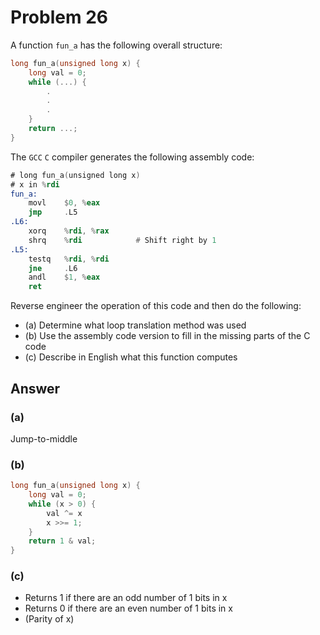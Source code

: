# Problem 26

A function `fun_a` has the following overall structure:

```C
long fun_a(unsigned long x) {
    long val = 0;
    while (...) {
        .
        .
        .
    }
    return ...;
}
```

The `GCC` `C` compiler generates the following assembly code:

```asm
# long fun_a(unsigned long x)
# x in %rdi
fun_a:
    movl    $0, %eax
    jmp     .L5
.L6:
    xorq    %rdi, %rax
    shrq    %rdi            # Shift right by 1
.L5:
    testq   %rdi, %rdi
    jne     .L6
    andl    $1, %eax
    ret
```

Reverse engineer the operation of this code and then do the following:

- (a) Determine what loop translation method was used
- (b) Use the assembly code version to fill in the missing parts of the C code
- (c) Describe in English what this function computes

## Answer

### (a)

Jump-to-middle

### (b)

```C
long fun_a(unsigned long x) {
    long val = 0;
    while (x > 0) {
        val ^= x
        x >>= 1;
    }
    return 1 & val;
}
```

### (c)

- Returns 1 if there are an odd number of 1 bits in x
- Returns 0 if there are an even number of 1 bits in x
- (Parity of x)

